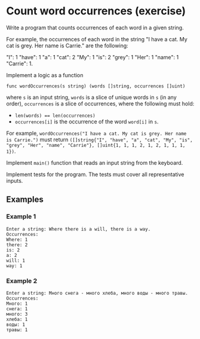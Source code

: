 # Count word occurrences (exercise)

Write a program that counts occurrences of each word in a given string.

For example, the occurrences of each word in the string "I have a cat. My cat
is grey. Her name is Carrie." are the following:

"I": 1
"have": 1
"a": 1
"cat": 2
"My": 1
"is": 2
"grey": 1
"Her": 1
"name": 1
"Carrie": 1.


Implement a logic as a function

```
func wordOccurrences(s string) (words []string, occurrences []uint)
```

where `s` is an input string, `words` is a slice of unique words in `s` (in any
order), `occurrences` is a slice of occurrences, where the following must hold:

* `len(words) == len(occurrences)`
* `occurrences[i]` is the occurrence of the word `word[i]` in `s`.

For example, `wordOccurrences("I have a cat. My cat is grey. Her name is
Carrie.")` must return `([]string{"I", "have", "a", "cat", "My", "is", "grey",
"Her", "name", "Carrie"}, []uint{1, 1, 1, 2, 1, 2, 1, 1, 1, 1})`.

Implement `main()` function that reads an input string from the keyboard.

Implement tests for the program. The tests must cover all representative inputs.

## Examples

### Example 1

```
Enter a string: Where there is a will, there is a way.
Occurrences:
Where: 1
there: 2
is: 2
a: 2
will: 1
way: 1
```

### Example 2
```
Enter a string: Много снега - много хлеба, много воды - много травы.
Occurrences:
Много: 1
снега: 1
много: 3
хлеба: 1
воды: 1
травы: 1
```
